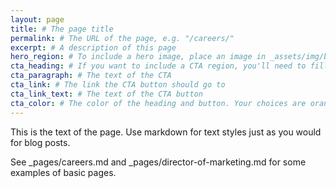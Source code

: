 ```yaml
---
layout: page
title: # The page title
permalink: # The URL of the page, e.g. "/careers/"
excerpt: # A description of this page
hero_region: # To include a hero image, place an image in _assets/img/bg and list the filename of the image here. You'll need to create a region for the hero image and an SCSS partial. To forego a hero image, just remove this attribute.
cta_heading: # If you want to include a CTA region, you'll need to fill out this and the following 4 attributes. This is the CTA heading. To forego a CTA, delete all CTA attributes.
cta_paragraph: # The text of the CTA
cta_link: # The link the CTA button should go to
cta_link_text: # The text of the CTA button
cta_color: # The color of the heading and button. Your choices are orange, magenta, and teal.
---
```


This is the text of the page. Use markdown for text styles just as you would for blog posts.

See _pages/careers.md and _pages/director-of-marketing.md for some examples of basic pages.
